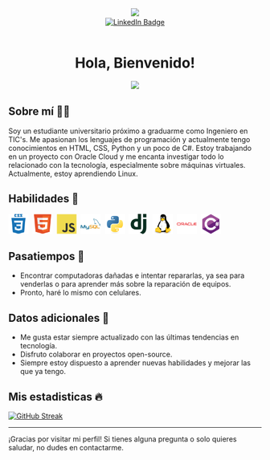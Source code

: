 <div id="header" align="center">
  <img src="https://i.giphy.com/media/v1.Y2lkPTc5MGI3NjExNnAzOWNub2EyM2JjbGYxYjJoNWVyZDNtZWNoY3d3b2J3dXJ5ZmY0bCZlcD12MV9pbnRlcm5hbF9naWZfYnlfaWQmY3Q9Zw/L1R1tvI9svkIWwpVYr/giphy.gif" width="400"/>
</div>

<div id="badges" align="center">
  <a href="https://www.linkedin.com/in/oscarvargaspacheco/">
    <img src="https://img.shields.io/badge/LinkedIn-blue?style=for-the-badge&logo=linkedin&logoColor=white" alt="LinkedIn Badge"/>
  </a>
  <!--
  <a href="your-youtube-URL">
    <img src="https://img.shields.io/badge/YouTube-red?style=for-the-badge&logo=youtube&logoColor=white" alt="Youtube Badge"/>
  </a>
  <a href="your-twitter-URL">
    <img src="https://img.shields.io/badge/Twitter-blue?style=for-the-badge&logo=twitter&logoColor=white" alt="Twitter Badge"/>
  </a>-->
</div>
<div id="badges" align="center">
<img src="https://komarev.com/ghpvc/?username=OzkV&style=flat-square&color=blue" alt=""/>
</div>
<div align="center">
<h1>
  Hola, Bienvenido!
</h1><img src="https://i.giphy.com/media/v1.Y2lkPTc5MGI3NjExMnE3NHE5NHlzNm13MmVpc2x1bzl5NW1sNDR2eGJ0bWszODlrMzI3ciZlcD12MV9pbnRlcm5hbF9naWZfYnlfaWQmY3Q9cw/IpM4kYGnxqmE02P9rr/giphy.gif" width="300"/>
</div>

## Sobre mí 👨‍💻

Soy un estudiante universitario próximo a graduarme como Ingeniero en TIC's. Me apasionan los lenguajes de programación y actualmente tengo conocimientos en HTML, CSS, Python y un poco de C#. Estoy trabajando en un proyecto con Oracle Cloud y me encanta investigar todo lo relacionado con la tecnología, especialmente sobre máquinas virtuales. Actualmente, estoy aprendiendo Linux.

## Habilidades 🚀
<div>
  <img src="https://github.com/devicons/devicon/blob/master/icons/css3/css3-plain-wordmark.svg"  title="CSS3" alt="CSS" width="40" height="40"/>&nbsp;
  <img src="https://github.com/devicons/devicon/blob/master/icons/html5/html5-original.svg" title="HTML5" alt="HTML" width="40" height="40"/>&nbsp;
  <img src="https://github.com/devicons/devicon/blob/master/icons/javascript/javascript-original.svg" title="JavaScript" alt="JavaScript" width="40" height="40"/>&nbsp;
  <img src="https://github.com/devicons/devicon/blob/master/icons/mysql/mysql-original-wordmark.svg" title="MySQL"  alt="MySQL" width="40" height="40"/>&nbsp;
  <img src="https://github.com/devicons/devicon/blob/master/icons/python/python-original.svg" title="Python" alt="Python" width="40" height="40"/>&nbsp;
  <img src="https://github.com/devicons/devicon/blob/master/icons/django/django-plain.svg" title="Django"  alt="Django" width="40" height="40"/>&nbsp;
  <img src="https://github.com/devicons/devicon/blob/master/icons/linux/linux-original.svg" title="Linux" alt="Linux" width="40" height="40"/>&nbsp;
  <img src="https://github.com/devicons/devicon/blob/master/icons/oracle/oracle-original.svg" title="Oracle" alt="Oracle" width="40" height="40"/>&nbsp;
  <img src="https://github.com/devicons/devicon/blob/master/icons/csharp/csharp-original.svg" title="Csharp" **alt="Csharp" width="40" height="40"/>
</div>


## Pasatiempos 🔧

- Encontrar computadoras dañadas e intentar repararlas, ya sea para venderlas o para aprender más sobre la reparación de equipos.
- Pronto, haré lo mismo con celulares.


## Datos adicionales 📝

- Me gusta estar siempre actualizado con las últimas tendencias en tecnología.
- Disfruto colaborar en proyectos open-source.
- Siempre estoy dispuesto a aprender nuevas habilidades y mejorar las que ya tengo.

## Mis estadisticas 🔥
[![GitHub Streak](https://github-readme-streak-stats.herokuapp.com?user=Ozkv&theme=dark&hide_border=true&locale=es&date_format=j%2Fn%5B%2FY%5D)](https://git.io/streak-stats)

---

¡Gracias por visitar mi perfil! Si tienes alguna pregunta o solo quieres saludar, no dudes en contactarme.


